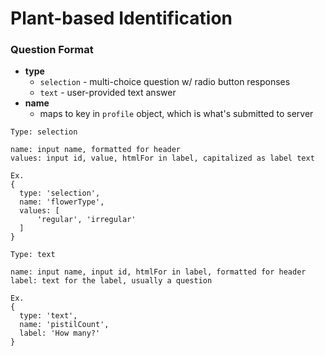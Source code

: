 # Plant-based Identification

### Question Format
- **type**
  - `selection` - multi-choice question w/ radio button responses
  - `text` - user-provided text answer
- **name**
  - maps to key in `profile` object, which is what's submitted to server
```
Type: selection

name: input name, formatted for header
values: input id, value, htmlFor in label, capitalized as label text

Ex.
{
  type: 'selection',
  name: 'flowerType',
  values: [
      'regular', 'irregular'
  ]
}

Type: text

name: input name, input id, htmlFor in label, formatted for header
label: text for the label, usually a question

Ex.
{
  type: 'text',
  name: 'pistilCount',
  label: 'How many?'
}
```